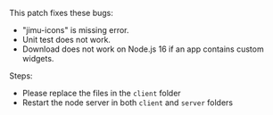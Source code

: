 This patch fixes these bugs:
  * "jimu-icons" is missing error.
  * Unit test does not work.
  * Download does not work on Node.js 16 if an app contains custom widgets.

Steps:
  * Please replace the files in the `client` folder
  * Restart the node server in both `client` and `server` folders

